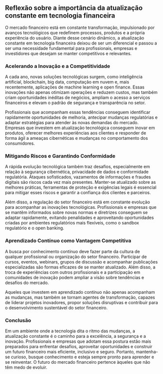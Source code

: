 ## Reflexão sobre a importância da atualização constante em tecnologia financeira

O mercado financeiro está em constante transformação, impulsionado por avanços tecnológicos que redefinem processos, produtos e a própria experiência do usuário. Diante desse cenário dinâmico, a atualização constante em tecnologia financeira deixou de ser um diferencial e passou a ser uma necessidade fundamental para profissionais, empresas e investidores que desejam se manter competitivos e relevantes.

### Acelerando a Inovação e a Competitividade

A cada ano, novas soluções tecnológicas surgem, como inteligência artificial, blockchain, big data, computação em nuvem e, mais recentemente, aplicações de machine learning e open finance. Essas inovações não apenas otimizam operações e reduzem custos, mas também criam oportunidades inéditas de negócios, ampliam o acesso a serviços financeiros e elevam o padrão de segurança e transparência no setor.

Profissionais que acompanham essas tendências conseguem identificar rapidamente oportunidades de melhoria, antecipar mudanças regulatórias e adaptar estratégias para atender às novas demandas do mercado. Empresas que investem em atualização tecnológica conseguem inovar em produtos, oferecer melhores experiências aos clientes e responder de forma ágil a ameaças cibernéticas e mudanças no comportamento dos consumidores.

### Mitigando Riscos e Garantindo Conformidade

A rápida evolução tecnológica também traz desafios, especialmente em relação à segurança cibernética, privacidade de dados e conformidade regulatória. Ataques sofisticados, vazamentos de informações e fraudes digitais são riscos cada vez mais presentes. Manter-se atualizado sobre as melhores práticas, ferramentas de proteção e exigências legais é essencial para mitigar esses riscos e garantir a confiança dos clientes e parceiros.

Além disso, a regulação do setor financeiro está em constante evolução para acompanhar as inovações tecnológicas. Profissionais e empresas que se mantêm informados sobre novas normas e diretrizes conseguem se adaptar rapidamente, evitando penalidades e aproveitando oportunidades criadas por ambientes regulatórios mais flexíveis, como o sandbox regulatório e o open banking.

### Aprendizado Contínuo como Vantagem Competitiva

A busca por conhecimento contínuo deve fazer parte da cultura de qualquer profissional ou organização do setor financeiro. Participar de cursos, eventos, webinars, grupos de discussão e acompanhar publicações especializadas são formas eficazes de se manter atualizado. Além disso, a troca de experiências com outros profissionais e a participação em comunidades de inovação podem ampliar a visão sobre tendências e desafios do mercado.

Aqueles que investem em aprendizado contínuo não apenas acompanham as mudanças, mas também se tornam agentes de transformação, capazes de liderar projetos inovadores, propor soluções disruptivas e contribuir para o desenvolvimento sustentável do setor financeiro.

### Conclusão

Em um ambiente onde a tecnologia dita o ritmo das mudanças, a atualização constante é o caminho para a excelência, a segurança e a inovação. Profissionais e empresas que adotam essa postura estão mais preparados para enfrentar desafios, aproveitar oportunidades e construir um futuro financeiro mais eficiente, inclusivo e seguro. Portanto, mantenha-se curioso, busque conhecimento e esteja sempre pronto para aprender e se reinventar. O futuro do mercado financeiro pertence àqueles que não têm medo de evoluir.